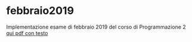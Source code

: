 # febbraio2019

Implementazione esame di febbraio 2019 del corso di Programmazione 2
[qui pdf con testo](https://github.com/CR18-2000/febbe2019/blob/main/Esame_201902.pdf)
